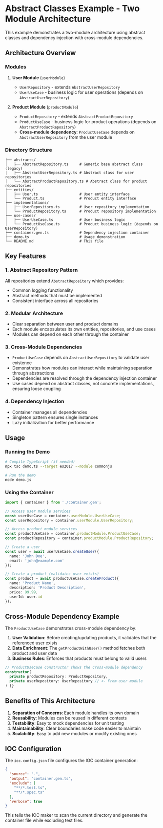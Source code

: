 # Abstract Classes Example - Two Module Architecture

This example demonstrates a two-module architecture using abstract classes and dependency injection with cross-module dependencies.

## Architecture Overview

### Modules

1. **User Module** (`userModule`)
   - `UserRepository` - extends `AbstractUserRepository`
   - `UserUseCase` - business logic for user operations (depends on `AbstractUserRepository`)

2. **Product Module** (`productModule`)
   - `ProductRepository` - extends `AbstractProductRepository`
   - `ProductUseCase` - business logic for product operations (depends on `AbstractProductRepository`)
   - **Cross-module dependency**: `ProductUseCase` depends on `AbstractUserRepository` from the user module

### Directory Structure

```
├── abstracts/
│   ├── AbstractRepository.ts     # Generic base abstract class (legacy)
│   ├── AbstractUserRepository.ts # Abstract class for user repositories
│   └── AbstractProductRepository.ts # Abstract class for product repositories
├── entities/
│   ├── User.ts                   # User entity interface
│   └── Product.ts                # Product entity interface
├── implementations/
│   ├── UserRepository.ts         # User repository implementation
│   └── ProductRepository.ts      # Product repository implementation
├── use-cases/
│   ├── UserUseCase.ts            # User business logic
│   └── ProductUseCase.ts         # Product business logic (depends on UserRepository)
├── container.gen.ts              # Dependency injection container
├── demo.ts                       # Usage demonstration
└── README.md                     # This file
```

## Key Features

### 1. Abstract Repository Pattern
All repositories extend `AbstractRepository` which provides:
- Common logging functionality
- Abstract methods that must be implemented
- Consistent interface across all repositories

### 2. Modular Architecture
- Clear separation between user and product domains
- Each module encapsulates its own entities, repositories, and use cases
- Modules can depend on each other through the container

### 3. Cross-Module Dependencies
- `ProductUseCase` depends on `AbstractUserRepository` to validate user existence
- Demonstrates how modules can interact while maintaining separation through abstractions
- Dependencies are resolved through the dependency injection container
- Use cases depend on abstract classes, not concrete implementations, ensuring loose coupling

### 4. Dependency Injection
- Container manages all dependencies
- Singleton pattern ensures single instances
- Lazy initialization for better performance

## Usage

### Running the Demo

```bash
# Compile TypeScript (if needed)
npx tsc demo.ts --target es2017 --module commonjs

# Run the demo
node demo.js
```

### Using the Container

```typescript
import { container } from './container.gen';

// Access user module services
const userUseCase = container.userModule.UserUseCase;
const userRepository = container.userModule.UserRepository;

// Access product module services
const productUseCase = container.productModule.ProductUseCase;
const productRepository = container.productModule.ProductRepository;

// Create a user
const user = await userUseCase.createUser({
  name: 'John Doe',
  email: 'john@example.com'
});

// Create a product (validates user exists)
const product = await productUseCase.createProduct({
  name: 'Product Name',
  description: 'Product Description',
  price: 99.99,
  userId: user.id
});
```

## Cross-Module Dependency Example

The `ProductUseCase` demonstrates cross-module dependency by:

1. **User Validation**: Before creating/updating products, it validates that the referenced user exists
2. **Data Enrichment**: The `getProductWithUser()` method fetches both product and user data
3. **Business Rules**: Enforces that products must belong to valid users

```typescript
// ProductUseCase constructor shows the cross-module dependency
constructor(
  private productRepository: ProductRepository,
  private userRepository: UserRepository // <- From user module
) {}
```

## Benefits of This Architecture

1. **Separation of Concerns**: Each module handles its own domain
2. **Reusability**: Modules can be reused in different contexts
3. **Testability**: Easy to mock dependencies for unit testing
4. **Maintainability**: Clear boundaries make code easier to maintain
5. **Scalability**: Easy to add new modules or modify existing ones

## IOC Configuration

The `ioc.config.json` file configures the IOC container generation:

```json
{
  "source": ".",
  "output": "container.gen.ts",
  "exclude": [
    "**/*.test.ts",
    "**/*.spec.ts"
  ],
  "verbose": true
}
```

This tells the IOC maker to scan the current directory and generate the container file while excluding test files.